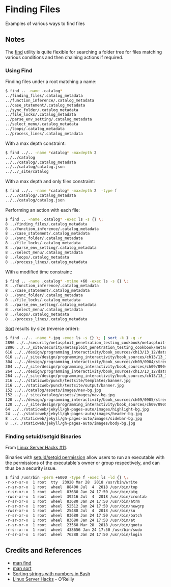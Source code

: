 # Finding Files

Examples of various ways to find files

## Notes

The [find](http://man7.org/linux/man-pages/man1/find.1.html) utility is quite flexible for
searching a folder tree for files matching various conditions and then chaining actions if required.

### Using Find

Finding files under a root matching a name:

```bash
$ find .. -name .catalog*
../finding_files/.catalog_metadata
../function_inference/.catalog_metadata
../case_statement/.catalog_metadata
../sync_folder/.catalog_metadata
../file_locks/.catalog_metadata
../parse_env_setting/.catalog_metadata
../select_menu/.catalog_metadata
../loops/.catalog_metadata
../process_lines/.catalog_metadata
```

With a max depth constraint:

```bash
$ find ../.. -name *catalog* -maxdepth 2
../../catalog
../../catalog/.catalog_metadata
../../catalog/catalog.json
../../_site/catalog
```

With a max depth and only files constraint:

```bash
$ find ../.. -name *catalog* -maxdepth 2  -type f
../../catalog/.catalog_metadata
../../catalog/catalog.json
```

Performing an action with each file:

```bash
$ find .. -name .catalog* -exec ls -s {} \;
8 ../finding_files/.catalog_metadata
8 ../function_inference/.catalog_metadata
8 ../case_statement/.catalog_metadata
8 ../sync_folder/.catalog_metadata
8 ../file_locks/.catalog_metadata
8 ../parse_env_setting/.catalog_metadata
8 ../select_menu/.catalog_metadata
8 ../loops/.catalog_metadata
8 ../process_lines/.catalog_metadata
```

With a modified time constraint:

```bash
$ find .. -name .catalog* -mtime +60 -exec ls -s {} \;
8 ../function_inference/.catalog_metadata
8 ../case_statement/.catalog_metadata
8 ../sync_folder/.catalog_metadata
8 ../file_locks/.catalog_metadata
8 ../parse_env_setting/.catalog_metadata
8 ../select_menu/.catalog_metadata
8 ../loops/.catalog_metadata
8 ../process_lines/.catalog_metadata
```

[Sort](http://man7.org/linux/man-pages/man1/sort.1.html) results by size (reverse order):

```bash
$ find ../.. -name *.jpg -exec ls -s {} \; | sort -k 1 -g -r
2896 ../../security/metasploit_penetration_testing_cookbook/metasploit-framework/data/exploits/pfsense_clickjacking/background.jpg
2896 ../../_site/security/metasploit_penetration_testing_cookbook/metasploit-framework/data/exploits/pfsense_clickjacking/background.jpg
616 ../../design/programming_interactivity/book_sources/ch13/13_12/data/earthbumps.jpg
616 ../../_site/design/programming_interactivity/book_sources/ch13/13_12/data/earthbumps.jpg
304 ../../design/programming_interactivity/book_sources/ch09/0904/streetbw.jpg
304 ../../_site/design/programming_interactivity/book_sources/ch09/0904/streetbw.jpg
264 ../../design/programming_interactivity/book_sources/ch13/13_12/data/earth.jpg
264 ../../_site/design/programming_interactivity/book_sources/ch13/13_12/data/earth.jpg
216 ../../staticweb/punch/testsite/templates/banner.jpg
216 ../../staticweb/punch/testsite/output/banner.jpg
152 ../../catalog/assets/images/nav-bg.jpg
152 ../../_site/catalog/assets/images/nav-bg.jpg
120 ../../design/programming_interactivity/book_sources/ch09/0905/streetrgb.jpg
120 ../../_site/design/programming_interactivity/book_sources/ch09/0905/streetrgb.jpg
64 ../../staticweb/jekyll/gh-pages-auto/images/highlight-bg.jpg
24 ../../staticweb/jekyll/gh-pages-auto/images/header-bg.jpg
8 ../../staticweb/jekyll/gh-pages-auto/images/sidebar-bg.jpg
8 ../../staticweb/jekyll/gh-pages-auto/images/body-bg.jpg
```

### Finding setuid/setgid Binaries

From [Linux Server Hacks #11](https://learning.oreilly.com/library/view/linux-server-hacks/0596004613/).

Binaries with [setuid/setgid permission](https://en.wikipedia.org/wiki/Setuid)
allow users to run an executable with the permissions of the executable's owner or group respectively,
and can thus be a security issue.

```bash
$ find /usr/bin -perm +6000 -type f -exec ls -ld {} \;
-r-xr-sr-x  1 root  tty  23920 Mar 28  2018 /usr/bin/write
-r-sr-xr-x  1 root  wheel  88400 Jul  4  2018 /usr/bin/top
-r-sr-xr-x  1 root  wheel  83680 Jan 24 17:50 /usr/bin/atq
-rwsr-xr-x  1 root  wheel  39216 Jul  4  2018 /usr/bin/crontab
-r-sr-xr-x  1 root  wheel  83680 Jan 24 17:50 /usr/bin/atrm
-r-sr-xr-x  1 root  wheel  52512 Jan 24 17:50 /usr/bin/newgrp
-rwsr-xr-x  1 root  wheel  25488 Jul  4  2018 /usr/bin/su
-r-sr-xr-x  1 root  wheel  83680 Jan 24 17:50 /usr/bin/batch
-r-sr-xr-x  1 root  wheel  83680 Jan 24 17:50 /usr/bin/at
-r-sr-xr-x  1 root  wheel  23568 Mar 28  2018 /usr/bin/quota
-r-s--x--x  1 root  wheel  438656 Jan 24 17:50 /usr/bin/sudo
-r-sr-xr-x  1 root  wheel  76288 Jan 24 17:50 /usr/bin/login
```

## Credits and References

* [man find](http://man7.org/linux/man-pages/man1/find.1.html)
* [man sort](http://man7.org/linux/man-pages/man1/sort.1.html)
* [Sorting strings with numbers in Bash](https://stackoverflow.com/questions/17061948/sorting-strings-with-numbers-in-bash)
* [Linux Server Hacks](https://learning.oreilly.com/library/view/linux-server-hacks/0596004613/) - O'Reilly
